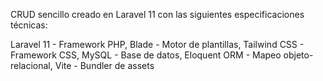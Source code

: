 CRUD sencillo creado en Laravel 11 con las siguientes especificaciones técnicas:

Laravel 11 - Framework PHP,
Blade - Motor de plantillas,
Tailwind CSS - Framework CSS,
MySQL - Base de datos,
Eloquent ORM - Mapeo objeto-relacional,
Vite - Bundler de assets

